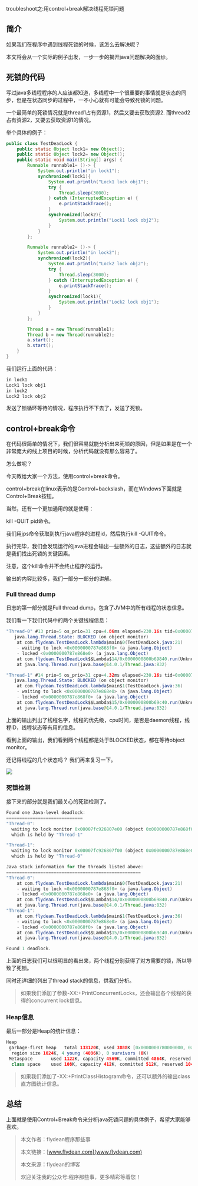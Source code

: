 troubleshoot之:用control+break解决线程死锁问题

## 简介

如果我们在程序中遇到线程死锁的时候，该怎么去解决呢？

本文将会从一个实际的例子出发，一步一步的揭开java问题解决的面纱。

## 死锁的代码

写过java多线程程序的人应该都知道，多线程中一个很重要的事情就是状态的同步，但是在状态同步的过程中，一不小心就有可能会导致死锁的问题。

一个最简单的死锁情况就是thread1占有资源1，然后又要去获取资源2. 而thread2占有资源2，又要去获取资源1的情况。

举个具体的例子：

~~~java
public class TestDeadLock {
    public static Object lock1= new Object();
    public static Object lock2= new Object();
    public static void main(String[] args) {
        Runnable runnable1= ()-> {
            System.out.println("in lock1");
            synchronized(lock1){
                System.out.println("Lock1 lock obj1");
                try {
                    Thread.sleep(3000);
                } catch (InterruptedException e) {
                    e.printStackTrace();
                }
                synchronized(lock2){
                    System.out.println("Lock1 lock obj2");
                }
            }
        };

        Runnable runnable2= ()-> {
            System.out.println("in lock2");
            synchronized(lock2){
                System.out.println("Lock2 lock obj2");
                try {
                    Thread.sleep(3000);
                } catch (InterruptedException e) {
                    e.printStackTrace();
                }
                synchronized(lock1){
                    System.out.println("Lock2 lock obj1");
                }
            }
        };

        Thread a = new Thread(runnable1);
        Thread b = new Thread(runnable2);
        a.start();
        b.start();
    }
}
~~~

我们运行上面的代码：

~~~java
in lock1
Lock1 lock obj1
in lock2
Lock2 lock obj2
~~~

发送了锁循环等待的情况，程序执行不下去了，发送了死锁。

## control+break命令

在代码很简单的情况下，我们很容易就能分析出来死锁的原因，但是如果是在一个非常庞大的线上项目的时候，分析代码就没有那么容易了。

怎么做呢？

今天教给大家一个方法，使用control+break命令。

control+break在linux表示的是Control+backslash，而在Windows下面就是Control+Break按钮。

当然，还有一个更加通用的就是使用：

kill -QUIT pid命令。

我们用jps命令获取到执行java程序的进程id，然后执行kill -QUIT命令。

执行完毕，我们会发现运行的java进程会输出一些额外的日志，这些额外的日志就是我们找出死锁的关键因素。

注意，这个kill命令并不会终止程序的运行。

输出的内容比较多，我们一部分一部分的讲解。

### Full thread dump

日志的第一部分就是Full thread dump，包含了JVM中的所有线程的状态信息。

我们看一下我们代码中的两个关键线程信息：

~~~java
"Thread-0" #13 prio=5 os_prio=31 cpu=4.86ms elapsed=230.16s tid=0x00007fc926061800 nid=0x6403 waiting for monitor entry  [0x0000700008d6a000]
   java.lang.Thread.State: BLOCKED (on object monitor)
	at com.flydean.TestDeadLock.lambda$main$0(TestDeadLock.java:21)
	- waiting to lock <0x0000000787e868f0> (a java.lang.Object)
	- locked <0x0000000787e868e0> (a java.lang.Object)
	at com.flydean.TestDeadLock$$Lambda$14/0x0000000800b69840.run(Unknown Source)
	at java.lang.Thread.run(java.base@14.0.1/Thread.java:832)

"Thread-1" #14 prio=5 os_prio=31 cpu=4.32ms elapsed=230.16s tid=0x00007fc924869800 nid=0x6603 waiting for monitor entry  [0x0000700008e6d000]
   java.lang.Thread.State: BLOCKED (on object monitor)
	at com.flydean.TestDeadLock.lambda$main$1(TestDeadLock.java:36)
	- waiting to lock <0x0000000787e868e0> (a java.lang.Object)
	- locked <0x0000000787e868f0> (a java.lang.Object)
	at com.flydean.TestDeadLock$$Lambda$15/0x0000000800b69c40.run(Unknown Source)
	at java.lang.Thread.run(java.base@14.0.1/Thread.java:832)
~~~

上面的输出列出了线程名字，线程的优先级，cpu时间，是否是daemon线程，线程ID，线程状态等有用的信息。

看到上面的输出，我们看到两个线程都是处于BLOCKED状态，都在等待object monitor。

还记得线程的几个状态吗？ 我们再来复习一下。


![](https://img-blog.csdnimg.cn/20200704111005149.png?x-oss-process=image/watermark,type_ZmFuZ3poZW5naGVpdGk,shadow_0,text_aHR0cDovL3d3dy5mbHlkZWFuLmNvbQ==,size_35,color_8F8F8F,t_70)

### 死锁检测

接下来的部分就是我们最关心的死锁检测了。

~~~java
Found one Java-level deadlock:
=============================
"Thread-0":
  waiting to lock monitor 0x00007fc926807e00 (object 0x0000000787e868f0, a java.lang.Object),
  which is held by "Thread-1"

"Thread-1":
  waiting to lock monitor 0x00007fc926807f00 (object 0x0000000787e868e0, a java.lang.Object),
  which is held by "Thread-0"

Java stack information for the threads listed above:
===================================================
"Thread-0":
	at com.flydean.TestDeadLock.lambda$main$0(TestDeadLock.java:21)
	- waiting to lock <0x0000000787e868f0> (a java.lang.Object)
	- locked <0x0000000787e868e0> (a java.lang.Object)
	at com.flydean.TestDeadLock$$Lambda$14/0x0000000800b69840.run(Unknown Source)
	at java.lang.Thread.run(java.base@14.0.1/Thread.java:832)
"Thread-1":
	at com.flydean.TestDeadLock.lambda$main$1(TestDeadLock.java:36)
	- waiting to lock <0x0000000787e868e0> (a java.lang.Object)
	- locked <0x0000000787e868f0> (a java.lang.Object)
	at com.flydean.TestDeadLock$$Lambda$15/0x0000000800b69c40.run(Unknown Source)
	at java.lang.Thread.run(java.base@14.0.1/Thread.java:832)

Found 1 deadlock.

~~~

上面的日志我们可以很明显的看出来，两个线程分别获得了对方需要的锁，所以导致了死锁。

同时还详细的列出了thread stack的信息，供我们分析。

> 如果我们添加了参数-XX:+PrintConcurrentLocks，还会输出各个线程的获得的concurrent lock信息。

### Heap信息

最后一部分是Heap的统计信息：

~~~java
Heap
 garbage-first heap   total 133120K, used 3888K [0x0000000780000000, 0x0000000800000000)
  region size 1024K, 4 young (4096K), 0 survivors (0K)
 Metaspace       used 1122K, capacity 4569K, committed 4864K, reserved 1056768K
  class space    used 108K, capacity 412K, committed 512K, reserved 1048576K
~~~

> 如果我们添加了-XX:+PrintClassHistogram命令，还可以额外的输出class直方图统计信息。

## 总结

上面就是使用Control+Break命令来分析java死锁问题的具体例子，希望大家能够喜欢。

> 本文作者：flydean程序那些事
> 
> 本文链接：[www.flydean.com](www.flydean.com)
> 
> 本文来源：flydean的博客
> 
> 欢迎关注我的公众号:程序那些事，更多精彩等着您！



